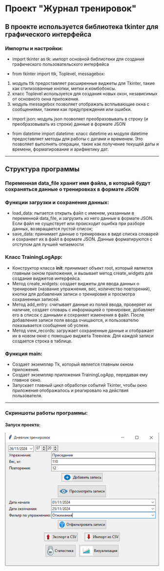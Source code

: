 Проект "Журнал тренировок" 
==========================
## В проекте используется библиотека tkinter для графического интерфейса

### Импорты и настройки:
* import tkinter as tk: импорт основной библиотеки для создания графического пользовательского интерфейса 


* from tkinter import ttk, Toplevel, messagebox:
1. модуль ttk предоставляет расширенные виджеты для Tkinter, такие как стилизованные кнопки, метки и комбобоксы.
2. класс Toplevel используется для создания новых окон, независимых от основного окна приложения.
3. модуль messagebox позволяет отображать всплывающие окна с сообщениями, такими как предупреждения или ошибки.
 
* import json: модуль json позволяет преобразовывать в строку (и преобразовывать из строки) данные в формате JSON 


* from datetime import datetime: класс datetime из модуля datetime предоставляет методы для работы с датами и временем. 
Это позволяет выполнять операции, такие как получение текущей даты и времени, форматирование и арифметику дат.

--------------------------------------
## Структура программы

### Переменная data_file хранит имя файла, в который будут сохраняться данные о тренировках в формате JSON

### Функции загрузки и сохранения данных:
- load_data: пытается открыть файл с именем, указанным в переменной data_file, и загрузить из него данные в формате JSON. Если файл не существует или происходит ошибка при разборе данных, возвращается пустой список;
- save_data: принимает данные о тренировках в виде списка словарей и сохраняет их в файл в формате JSON. Данные форматируются с отступом для лучшей читаемости

### Класс TrainingLogApp:
- Конструктор класса __init__: принимает объект root, который является главным окном приложения, и вызывает метод create_widgets для создания виджетов интерфейса.
- Метод create_widgets: создает виджеты для ввода данных о тренировке (название упражнения, вес, количество повторений), кнопки для добавления записи о тренировке и просмотра сохраненных записей.
- Метод add_entry: считывает данные из полей ввода, проверяет их наличие, создает словарь с информацией о тренировке, добавляет его в список с данными и сохраняет изменения в файл. После добавления записи поля ввода очищаются, и пользователю показывается сообщение об успехе.
- Метод view_records: загружает сохраненные данные и отображает их в новом окне с помощью виджета Treeview. Для каждой записи создается строка в таблице.

### Функция main:
- Создает экземпляр Tk, который является главным окном приложения.
- Создает экземпляр приложения TrainingLogApp, передавая ему главное окно.
- Запускает главный цикл обработки событий Tkinter, чтобы окно приложения отображалось и реагировало на действия пользователя.

------------------
### Скриншоты работы программы:
#### Запуск проекта:
<img src="images/img_1.PNG" alt="Запуск бота" width="600">